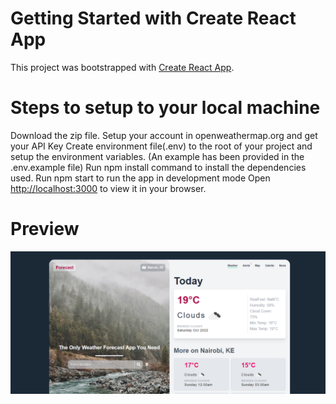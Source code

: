# Getting Started with Create React App

This project was bootstrapped with [Create React App](https://github.com/facebook/create-react-app).


# Steps to setup to your local machine
Download the zip file.
Setup your account in openweathermap.org and get your API Key
Create environment file(.env) to the root of your project and setup the environment variables. (An example has been provided in the .env.example file)
Run npm install command to install the dependencies used.
Run npm start to run the app in development mode
Open [http://localhost:3000](http://localhost:3000) to view it in your browser.

# Preview
![Alt text](/src/assets/Preview.PNG?raw=true)